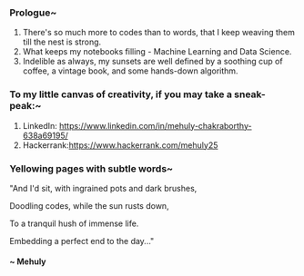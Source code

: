 ### Prologue~

1. There's so much more to codes than to words, that I keep weaving them till the nest is strong.
2. What keeps my notebooks filling - Machine Learning and Data Science. 
3. Indelible as always, my sunsets are well defined by a soothing cup of coffee, a vintage book, and some hands-down algorithm.

### To my little canvas of creativity, if you may take a sneak-peak:~
1. LinkedIn: https://www.linkedin.com/in/mehuly-chakraborthy-638a69195/ 
2. Hackerrank:https://www.hackerrank.com/mehuly25

### Yellowing pages with subtle words~

"And I'd sit, with  ingrained pots and dark brushes,

 Doodling codes, while the sun rusts down,
 
 To a tranquil hush of immense life.
 
 Embedding a perfect end to the day..." 



#### ~ Mehuly
